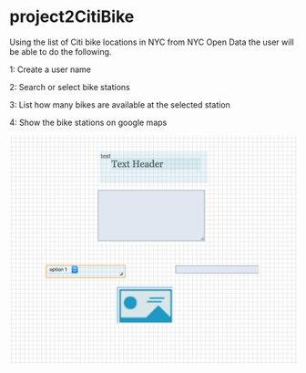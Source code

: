 # project2CitiBike

Using the list of Citi bike locations in NYC from NYC Open Data the user will be able to do the following. 

1: Create a user name 

2: Search or select bike stations

3: List how many bikes are available at the selected station 

4: Show the bike stations on google maps

![alt text](screenshots/HP.png "Home Page")
